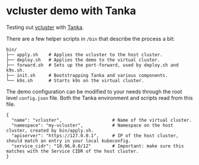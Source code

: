 # vcluster demo with Tanka

Testing out [vcluster](https://github.com/loft-sh/vcluster) with [Tanka](https://tanka.dev/).

There are a few helper scripts in `/bin` that describe the process a bit:

```
bin/
├── apply.sh    # Applies the vcluster to the host cluster.
├── deploy.sh   # Applies the demo to the virtual cluster.
├── forward.sh  # Sets up the port-forward, used by deploy.sh and k9s.sh.
├── init.sh     # Bootstrapping Tanka and various components.
└── k9s.sh      # Starts k9s on the virtual cluster.
```

The demo configuration can be modified to your needs through the root level `config.json` file. Both the Tanka
environment and scripts read from this file.

```
{
  "name": "vcluster",                   # Name of the virtual cluster.
  "namespace": "my-vcluster",           # Namespace on the host cluster, created by bin/apply.sh.
  "apiserver": "https://127.0.0.1",     # IP of the host cluster, should match an entry in your local kubeconfig.
  "service_cidr": "10.96.0.0/12"        # Important: make sure this matches with the Service CIDR of the host cluster.
}
```

